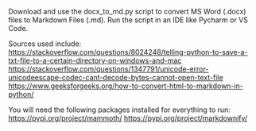 Download and use the docx_to_md.py script to convert MS Word (.docx) files to Markdown Files (.md).
Run the script in an IDE like Pycharm or VS Code. 

Sources used include:
https://stackoverflow.com/questions/8024248/telling-python-to-save-a-txt-file-to-a-certain-directory-on-windows-and-mac
https://stackoverflow.com/questions/1347791/unicode-error-unicodeescape-codec-cant-decode-bytes-cannot-open-text-file
https://www.geeksforgeeks.org/how-to-convert-html-to-markdown-in-python/

You will need the following packages installed for everything to run:
https://pypi.org/project/mammoth/
https://pypi.org/project/markdownify/
